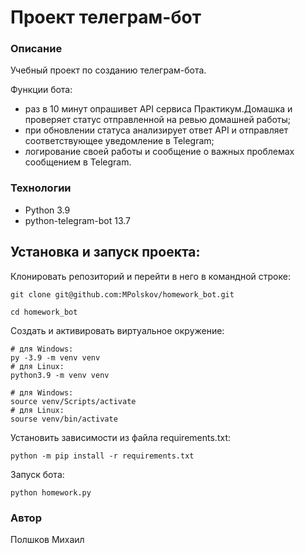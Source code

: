# Проект телеграм-бот
### Описание
Учебный проект по созданию телеграм-бота.

Функции бота:
- раз в 10 минут опрашивет API сервиса Практикум.Домашка и проверяет статус отправленной на ревью домашней работы;
- при обновлении статуса анализирует ответ API и отправляет соответствующее уведомление в Telegram;
- логирование своей работы и сообщение о важных проблемах сообщением в Telegram.

### Технологии
* Python 3.9
* python-telegram-bot 13.7

## Установка и запуск проекта:
Клонировать репозиторий и перейти в него в командной строке:
```
git clone git@github.com:MPolskov/homework_bot.git
```
```
cd homework_bot
```
Cоздать и активировать виртуальное окружение:
```
# для Windows:
py -3.9 -m venv venv
# для Linux:
python3.9 -m venv venv
```
```
# для Windows:
source venv/Scripts/activate
# для Linux:
sourse venv/bin/activate
```
Установить зависимости из файла requirements.txt:
```
python -m pip install -r requirements.txt
```
Запуск бота:
```
python homework.py
```
### Автор
Полшков Михаил
